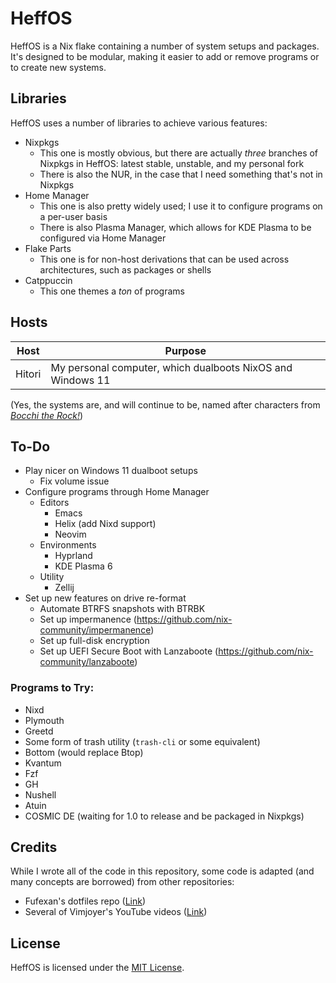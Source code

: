 # HeffOS
HeffOS is a Nix flake containing a number of system setups and packages.
It's designed to be modular, making it easier to add or remove programs or to create new systems.

## Libraries
HeffOS uses a number of libraries to achieve various features:
- Nixpkgs
  - This one is mostly obvious, but there are actually *three* branches of Nixpkgs in HeffOS: latest stable, unstable, and my personal fork
  - There is also the NUR, in the case that I need something that's not in Nixpkgs
- Home Manager
  - This one is also pretty widely used; I use it to configure programs on a per-user basis
  - There is also Plasma Manager, which allows for KDE Plasma to be configured via Home Manager
- Flake Parts
  - This one is for non-host derivations that can be used across architectures, such as packages or shells
- Catppuccin
  - This one themes a *ton* of programs

## Hosts
| Host | Purpose |
|-|-|
| Hitori | My personal computer, which dualboots NixOS and Windows 11 |

(Yes, the systems are, and will continue to be, named after characters from [*Bocchi the Rock!*](https://en.wikipedia.org/wiki/Bocchi_the_Rock%21))

## To-Do
- Play nicer on Windows 11 dualboot setups
  - Fix volume issue
- Configure programs through Home Manager
  - Editors
    - Emacs
    - Helix (add Nixd support)
    - Neovim
  - Environments
    - Hyprland
    - KDE Plasma 6
  - Utility
    - Zellij
- Set up new features on drive re-format
  - Automate BTRFS snapshots with BTRBK
  - Set up impermanence (https://github.com/nix-community/impermanence)
  - Set up full-disk encryption
  - Set up UEFI Secure Boot with Lanzaboote (https://github.com/nix-community/lanzaboote)

### Programs to Try:
- Nixd
- Plymouth
- Greetd
- Some form of trash utility (`trash-cli` or some equivalent)
- Bottom (would replace Btop)
- Kvantum
- Fzf
- GH
- Nushell
- Atuin
- COSMIC DE (waiting for 1.0 to release and be packaged in Nixpkgs)

## Credits
While I wrote all of the code in this repository, some code is adapted (and many concepts are borrowed) from other repositories:
- Fufexan's dotfiles repo ([Link](https://github.com/fufexan/dotfiles))
- Several of Vimjoyer's YouTube videos ([Link](https://www.youtube.com/channel/UC_zBdZ0_H_jn41FDRG7q4Tw))

## License
HeffOS is licensed under the [MIT License](./LICENSE).

